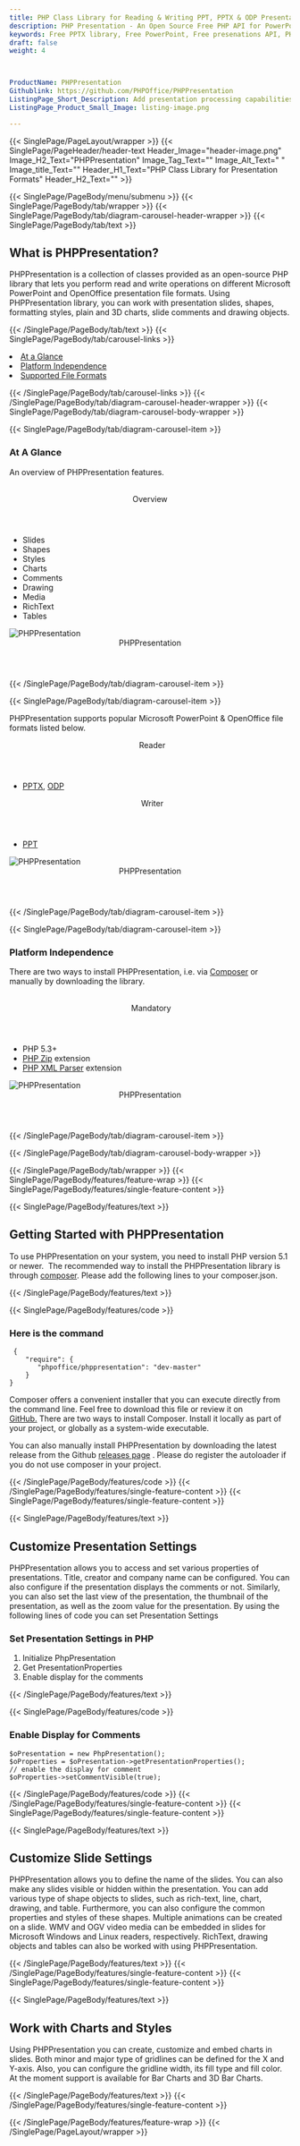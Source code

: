 ```yaml
---
title: PHP Class Library for Reading & Writing PPT, PPTX & ODP Presentations
description: PHP Presentation - An Open Source Free PHP API for PowerPoint PPT, PPTX & ODP Presentations. Work with slides, shapes, plain & 3D charts via PHP library.
keywords: Free PPTX library, Free PowerPoint, Free presenations API, PHP PowerPoint API, PHP PPT, PHP PPTX, PHP ODP API, PHP PPTX library, PHP PowerPoint API, create PPT Presentations, add slide in PPT, modify PowerPoint PPT, add slide to Presentations, add chart to PPTX, add shape to PPTX, 
draft: false
weight: 4



ProductName: PHPPresentation
Githublink: https://github.com/PHPOffice/PHPPresentation
ListingPage_Short_Description: Add presentation processing capabilities such as creation, editing, formatting, conversion & much more into your PHP applications.
ListingPage_Product_Small_Image: listing-image.png 

---
```


{{< SinglePage/PageLayout/wrapper >}}
{{< SinglePage/PageHeader/header-text
Header_Image="header-image.png"
Image_H2_Text="PHPPresentation"
Image_Tag_Text=""
Image_Alt_Text=" "
Image_title_Text=""
Header_H1_Text="PHP Class Library for Presentation Formats"
Header_H2_Text="" >}}

{{< SinglePage/PageBody/menu/submenu >}}
{{< SinglePage/PageBody/tab/wrapper >}}
{{< SinglePage/PageBody/tab/diagram-carousel-header-wrapper >}}
{{< SinglePage/PageBody/tab/text >}}



<h2 class="h2title">What is PHPPresentation?</h2>
<p>PHPPresentation is a collection of classes provided as an open-source PHP library that lets you perform read and write operations on different Microsoft PowerPoint and OpenOffice presentation file formats. Using PHPPresentation library, you can work with presentation slides, shapes, formatting styles, plain and 3D charts, slide comments and drawing objects.</p>

{{< /SinglePage/PageBody/tab/text >}}
{{< SinglePage/PageBody/tab/carousel-links >}}

<li data-target="#diagramcarousel" data-slide-to="0"><a href="#">At a Glance</a></li>
<li data-target="#diagramcarousel" data-slide-to="2"><a href="#">Platform Independence</a></li>
<li data-target="#diagramcarousel" data-slide-to="1"><a class="activetab" href="#">Supported File Formats</a></li>


{{< /SinglePage/PageBody/tab/carousel-links >}}
{{< /SinglePage/PageBody/tab/diagram-carousel-header-wrapper >}}
{{< SinglePage/PageBody/tab/diagram-carousel-body-wrapper >}}

{{< SinglePage/PageBody/tab/diagram-carousel-item >}}
<h3>At A Glance</h3>
<p>An overview of PHPPresentation features.</p>
<div class="diagram1 d1-poi">
<div class="d1-row">
<div class="d1-col d1-left"> </div>
<!--/left-->
<div class="d1-col d1-right"><header>Overview</header>
<ul>
<li>Slides</li>
<li>Shapes</li>
<li>Styles</li>
<li>Charts</li>
<li>Comments</li>
<li>Drawing</li>
<li>Media</li>
<li>RichText</li>
<li>Tables</li>
</ul>
</div>
<!--/right--></div>
<!--/row-->
<div class="d1-logo"><img class="bg-lite" src='listing-image.png' alt="PHPPresentation"><header>PHPPresentation</header><footer><small></small></footer></div>
<!--/logo--></div>
<!--/diagram1-->
{{< /SinglePage/PageBody/tab/diagram-carousel-item >}}

{{< SinglePage/PageBody/tab/diagram-carousel-item >}}
<p>PHPPresentation supports popular Microsoft PowerPoint & OpenOffice file formats listed below.</p>
<div class="diagram1 d2  d1-poi">
<div class="d1-row">
<div class="d1-col d1-left"><header><i class="fa fa-arrows-v "> </i> Reader</header>
<ul>
<li><a href="https://wiki.fileformat.com/presentation/pptx/">PPTX</a>, <a href="https://wiki.fileformat.com/presentation/odp/">ODP</a></li>
</ul>
</div>
<!--/left-->
<div class="d1-col d1-right"><header><i class="fa  fa-long-arrow-down"> </i> Writer</header>
<ul>
<li><a href="https://wiki.fileformat.com/presentation/ppt/">PPT</a></li>
</ul>
</div>
<!--/right--></div>
<!--/row-->
<div class="d1-logo"><img class="bg-lite" src='listing-image.png' alt="PHPPresentation"><header>PHPPresentation</header><footer><small></small></footer></div>
<!--/logo--></div>
<!--/diagram2-->
{{< /SinglePage/PageBody/tab/diagram-carousel-item >}}

{{< SinglePage/PageBody/tab/diagram-carousel-item >}}
<h3>Platform Independence</h3>
<p>There are two ways to install PHPPresentation, i.e. via <a href="http://getcomposer.org/">Composer</a> or manually by downloading the library.</p>
<div class="diagram1 d1-poi">
<div class="d1-row">
<div class="d1-col d1-left"> </div>
<!--/left-->
<div class="d1-col d1-right"><header><i class="fa fa-cubes"> </i>Mandatory</header>
<ul>
<li>PHP 5.3+</li>
<li><a href="http://php.net/manual/en/book.zip.php">PHP Zip</a> extension</li>
<li><a href="http://www.php.net/manual/en/xml.installation.php">PHP XML Parser</a> extension</li>
</ul>
</div>
<!--/right--></div>
<!--/row-->
<div class="d1-logo"><img class="bg-lite" src='listing-image.png' alt="PHPPresentation"><header>PHPPresentation</header><footer><small></small></footer></div>
<!--/logo--></div>
<!--/diagram2 -->
{{< /SinglePage/PageBody/tab/diagram-carousel-item >}}

{{< /SinglePage/PageBody/tab/diagram-carousel-body-wrapper >}}

{{< /SinglePage/PageBody/tab/wrapper >}}
{{< SinglePage/PageBody/features/feature-wrap >}}
{{< SinglePage/PageBody/features/single-feature-content >}}

{{< SinglePage/PageBody/features/text >}}
<h2 class="h2title">Getting Started with PHPPresentation</h2>
<p>To use PHPPresentation on your system, you need to install PHP version 5.1 or newer.  The recommended way to install the PHPPresentation library is through <a href="http://getcomposer.org/">composer</a>. Please add the following lines to your composer.json.</p>
{{< /SinglePage/PageBody/features/text >}}

{{< SinglePage/PageBody/features/code >}}
<h3>Here is the command</h3>
<pre><code class="html"> {
    "require": {
       "phpoffice/phppresentation": "dev-master"
    }
}<br></code></pre>


<p>Composer offers a convenient installer that you can execute directly from the command line. Feel free to download this file or review it on <a href="https://github.com/composer/getcomposer.org/blob/master/web/installer">GitHub.</a> There are two ways to install Composer. Install it locally as part of your project, or globally as a system-wide executable.</p>
<p>You can also manually install PHPPresentation by downloading the latest release from the Github <a href="https://github.com/PHPOffice/PHPPresentation/releases">releases page</a> . Please do register the autoloader if you do not use composer in your project.</p>
{{< /SinglePage/PageBody/features/code >}}
{{< /SinglePage/PageBody/features/single-feature-content >}}
{{< SinglePage/PageBody/features/single-feature-content >}}

{{< SinglePage/PageBody/features/text >}}
<h2 class="h2title">Customize Presentation Settings</h2>
<p>PHPPresentation allows you to access and set various properties of presentations. Title, creator and company name can be configured. You can also configure if the presentation displays the comments or not. Similarly, you can also set the last view of the presentation, the thumbnail of the presentation, as well as the zoom value for the presentation. By using the following lines of code you can set Presentation Settings</p>
<h3>Set Presentation Settings in PHP</h3>
<ol>
<li>Initialize PhpPresentation</li>
<li>Get PresentationProperties</li>
<li>Enable display for the comments</li>
</ol>
{{< /SinglePage/PageBody/features/text >}}

{{< SinglePage/PageBody/features/code >}}
<h3>Enable Display for Comments</h3>
<pre><code class="c#">$oPresentation = new PhpPresentation();
$oProperties = $oPresentation-&gt;getPresentationProperties();
// enable the display for comment
$oProperties-&gt;setCommentVisible(true);
</code></pre>


{{< /SinglePage/PageBody/features/code >}}
{{< /SinglePage/PageBody/features/single-feature-content >}}
{{< SinglePage/PageBody/features/single-feature-content >}}

{{< SinglePage/PageBody/features/text >}}
<h2 class="h2title">Customize Slide Settings</h2>
<p>PHPPresentation allows you to define the name of the slides. You can also make any slides visible or hidden within the presentation. You can add various type of shape objects to slides, such as rich-text, line, chart, drawing, and table. Furthermore, you can also configure the common properties and styles of these shapes. Multiple animations can be created on a slide. WMV and OGV video media can be embedded in slides for Microsoft Windows and Linux readers, respectively. RichText, drawing objects and tables can also be worked with using PHPPresentation.</p>

{{< /SinglePage/PageBody/features/text >}}
{{< /SinglePage/PageBody/features/single-feature-content >}}
{{< SinglePage/PageBody/features/single-feature-content >}}

{{< SinglePage/PageBody/features/text >}}
<h2 class="h2title">Work with Charts and Styles</h2>
<p>Using PHPPresentation you can create, customize and embed charts in slides. Both minor and major type of gridlines can be defined for the X and Y-axis. Also, you can configure the gridline width, its fill type and fill color. At the moment support is available for Bar Charts and 3D Bar Charts.</p>


{{< /SinglePage/PageBody/features/text >}}
{{< /SinglePage/PageBody/features/single-feature-content >}}

{{< /SinglePage/PageBody/features/feature-wrap >}}
{{< /SinglePage/PageLayout/wrapper >}}
